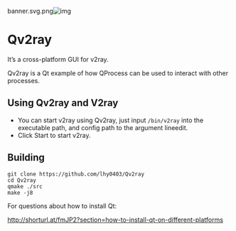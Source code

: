 banner.svg.png![img](src/image/banner.svg.png)

# Qv2ray

It’s a cross-platform GUI for v2ray.

Qv2ray is a Qt example of how QProcess can be used to interact with other processes.



## Using Qv2ray and V2ray

- You can start v2ray using Qv2ray, just input `/bin/v2ray` into the executable path, and config path to the argument lineedit.
- Click Start to start v2ray.

## Building

```
git clone https://github.com/lhy0403/Qv2ray
cd Qv2ray
qmake ./src
make -j8
```

For questions about how to install Qt:

http://shorturl.at/fmJP2?section=how-to-install-qt-on-different-platforms
